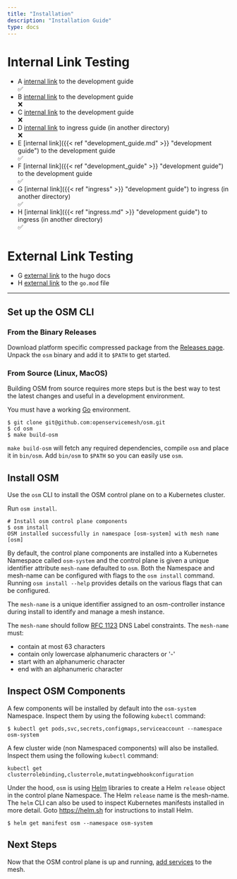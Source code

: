 ```yaml
---
title: "Installation"
description: "Installation Guide"
type: docs
---
```


# Internal Link Testing 

* A [internal link](../development_guide) to the development guide  
  ✅
* B [internal link](../development_guide.md) to the development guide  
  ❌
* C [internal link](development_guide.md) to the development guide  
  ❌
* D [internal link](../patterns/ingress/) to ingress guide (in another directory)  
  ❌
* E [internal link]({{< ref "development_guide.md" >}} "development guide") to the development guide  
  ✅
* F [internal link]({{< ref "development_guide" >}} "development guide") to the development guide  
  ✅
* G [internal link]({{< ref "ingress" >}} "development guide") to ingress (in another directory)  
  ✅
* H [internal link]({{< ref "ingress.md" >}} "development guide") to ingress (in another directory)  
  ✅

# External Link Testing 
* G [external link](https://gohugo.io/content-management/cross-references/) to the hugo docs
* H [external link](https://github.com/openservicemesh/osm/blob/main/go.mod) to the `go.mod` file

---

## Set up the OSM CLI

### From the Binary Releases
Download platform specific compressed package from the [Releases page](https://github.com/openservicemesh/osm/releases).
Unpack the `osm` binary and add it to `$PATH` to get started.

### From Source (Linux, MacOS)
Building OSM from source requires more steps but is the best way to test the latest changes and useful in a development environment.

You must have a working [Go](https://golang.org/doc/install) environment.

```console
$ git clone git@github.com:openservicemesh/osm.git
$ cd osm
$ make build-osm
```
`make build-osm` will fetch any required dependencies, compile `osm` and place it in `bin/osm`. Add `bin/osm` to `$PATH` so you can easily use `osm`.

## Install OSM
Use the `osm` CLI to install the OSM control plane on to a Kubernetes cluster.

Run `osm install`.
```console
# Install osm control plane components
$ osm install
OSM installed successfully in namespace [osm-system] with mesh name [osm]
```

By default, the control plane components are installed into a Kubernetes Namespace called `osm-system` and the control plane is given a unique identifier attribute `mesh-name` defaulted to `osm`. Both the Namespace and mesh-name can be configured with flags to the `osm install` command. Running `osm install --help` provides details on the various flags that can be configured.

The `mesh-name` is a unique identifier assigned to an osm-controller instance during install to identify and manage a mesh instance.

The `mesh-name` should follow [RFC 1123](https://tools.ietf.org/html/rfc1123) DNS Label constraints. The `mesh-name` must:

- contain at most 63 characters
- contain only lowercase alphanumeric characters or '-'
- start with an alphanumeric character
- end with an alphanumeric character

## Inspect OSM Components
A few components will be installed by default into the `osm-system` Namespace. Inspect them by using the following `kubectl` command:
```console
$ kubectl get pods,svc,secrets,configmaps,serviceaccount --namespace osm-system
```

A few cluster wide (non Namespaced components) will also be installed. Inspect them using the following `kubectl` command:
```console
kubectl get clusterrolebinding,clusterrole,mutatingwebhookconfiguration
```

Under the hood, `osm` is using [Helm](https://helm.sh) libraries to create a Helm `release` object in the control plane Namespace. The Helm `release` name is the mesh-name. The `helm` CLI can also be used to inspect Kubernetes manifests installed in more detail. Goto https://helm.sh for instructions to install Helm.
```console
$ helm get manifest osm --namespace osm-system
```

## Next Steps
Now that the OSM control plane is up and running, [add services](../onboard_services/) to the mesh.
